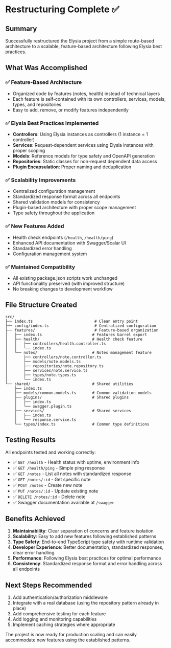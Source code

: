 # Restructuring Complete ✅

## Summary

Successfully restructured the Elysia project from a simple route-based
architecture to a scalable, feature-based architecture following Elysia best
practices.

## What Was Accomplished

### ✅ **Feature-Based Architecture**

- Organized code by features (notes, health) instead of technical layers
- Each feature is self-contained with its own controllers, services, models,
  types, and repositories
- Easy to add, remove, or modify features independently

### ✅ **Elysia Best Practices Implemented**

- **Controllers**: Using Elysia instances as controllers (1 instance = 1
  controller)
- **Services**: Request-dependent services using Elysia instances with proper
  scoping
- **Models**: Reference models for type safety and OpenAPI generation
- **Repositories**: Static classes for non-request dependent data access
- **Plugin Encapsulation**: Proper naming and deduplication

### ✅ **Scalability Improvements**

- Centralized configuration management
- Standardized response format across all endpoints
- Shared validation models for consistency
- Plugin-based architecture with proper scope management
- Type safety throughout the application

### ✅ **New Features Added**

- Health check endpoints (`/health`, `/health/ping`)
- Enhanced API documentation with Swagger/Scalar UI
- Standardized error handling
- Configuration management system

### ✅ **Maintained Compatibility**

- All existing package.json scripts work unchanged
- API functionality preserved (with improved structure)
- No breaking changes to development workflow

## File Structure Created

```text
src/
├── index.ts                           # Clean entry point
├── config/index.ts                    # Centralized configuration
├── features/                          # Feature-based organization
│   ├── index.ts                      # Features barrel export
│   ├── health/                       # Health check feature
│   │   ├── controllers/health.controller.ts
│   │   └── index.ts
│   └── notes/                        # Notes management feature
│       ├── controllers/note.controller.ts
│       ├── models/note.models.ts
│       ├── repositories/note.repository.ts
│       ├── services/note.service.ts
│       ├── types/note.types.ts
│       └── index.ts
└── shared/                           # Shared utilities
    ├── index.ts
    ├── models/common.models.ts       # Common validation models
    ├── plugins/                      # Shared plugins
    │   ├── index.ts
    │   └── swagger.plugin.ts
    ├── services/                     # Shared services
    │   ├── index.ts
    │   └── response.service.ts
    └── types/index.ts                # Common type definitions
```

## Testing Results

All endpoints tested and working correctly:

- ✅ `GET /health` - Health status with uptime, environment info
- ✅ `GET /health/ping` - Simple ping response
- ✅ `GET /notes` - List all notes with standardized response
- ✅ `GET /notes/:id` - Get specific note
- ✅ `POST /notes` - Create new note
- ✅ `PUT /notes/:id` - Update existing note
- ✅ `DELETE /notes/:id` - Delete note
- ✅ Swagger documentation available at `/swagger`

## Benefits Achieved

1. **Maintainability**: Clear separation of concerns and feature isolation
2. **Scalability**: Easy to add new features following established patterns
3. **Type Safety**: End-to-end TypeScript type safety with runtime validation
4. **Developer Experience**: Better documentation, standardized responses,
   clear error handling
5. **Performance**: Following Elysia best practices for optimal performance
6. **Consistency**: Standardized response format and error handling across
   all endpoints

## Next Steps Recommended

1. Add authentication/authorization middleware
2. Integrate with a real database (using the repository pattern already in
   place)
3. Add comprehensive testing for each feature
4. Add logging and monitoring capabilities
5. Implement caching strategies where appropriate

The project is now ready for production scaling and can easily accommodate
new features using the established patterns.
